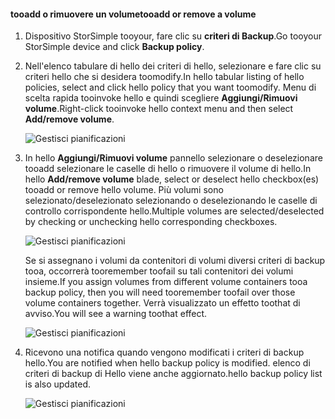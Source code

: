 <!--author=alkohli last changed: 01/02/17-->


#### <a name="tooadd-or-remove-a-volume"></a><span data-ttu-id="77780-101">tooadd o rimuovere un volume</span><span class="sxs-lookup"><span data-stu-id="77780-101">tooadd or remove a volume</span></span>

1. <span data-ttu-id="77780-102">Dispositivo StorSimple tooyour, fare clic su **criteri di Backup**.</span><span class="sxs-lookup"><span data-stu-id="77780-102">Go tooyour StorSimple device and click **Backup policy**.</span></span>

2. <span data-ttu-id="77780-103">Nell'elenco tabulare di hello dei criteri di hello, selezionare e fare clic su criteri hello che si desidera toomodify.</span><span class="sxs-lookup"><span data-stu-id="77780-103">In hello tabular listing of hello policies, select and click hello policy that you want toomodify.</span></span> <span data-ttu-id="77780-104">Menu di scelta rapida tooinvoke hello e quindi scegliere **Aggiungi/Rimuovi volume**.</span><span class="sxs-lookup"><span data-stu-id="77780-104">Right-click tooinvoke hello context menu and then select **Add/remove volume**.</span></span>

    ![Gestisci pianificazioni](./media/storsimple-8000-add-remove-volume-backup-policy-u2/addvolbupol1.png)

3. <span data-ttu-id="77780-106">In hello **Aggiungi/Rimuovi volume** pannello selezionare o deselezionare tooadd selezionare le caselle di hello o rimuovere il volume di hello.</span><span class="sxs-lookup"><span data-stu-id="77780-106">In hello **Add/remove volume** blade, select or deselect hello checkbox(es) tooadd or remove hello volume.</span></span> <span data-ttu-id="77780-107">Più volumi sono selezionato/deselezionato selezionando o deselezionando le caselle di controllo corrispondente hello.</span><span class="sxs-lookup"><span data-stu-id="77780-107">Multiple volumes are selected/deselected by checking or unchecking hello corresponding checkboxes.</span></span>

    ![Gestisci pianificazioni](./media/storsimple-8000-add-remove-volume-backup-policy-u2/addvolbupol3.png)

    <span data-ttu-id="77780-109">Se si assegnano i volumi da contenitori di volumi diversi criteri di backup tooa, occorrerà tooremember toofail su tali contenitori dei volumi insieme.</span><span class="sxs-lookup"><span data-stu-id="77780-109">If you assign volumes from different volume containers tooa backup policy, then you will need tooremember toofail over those volume containers together.</span></span> <span data-ttu-id="77780-110">Verrà visualizzato un effetto toothat di avviso.</span><span class="sxs-lookup"><span data-stu-id="77780-110">You will see a warning toothat effect.</span></span>

    ![Gestisci pianificazioni](./media/storsimple-8000-add-remove-volume-backup-policy-u2/addvolbupol2.png)

4. <span data-ttu-id="77780-112">Ricevono una notifica quando vengono modificati i criteri di backup hello.</span><span class="sxs-lookup"><span data-stu-id="77780-112">You are notified when hello backup policy is modified.</span></span> <span data-ttu-id="77780-113">elenco di criteri di backup di Hello viene anche aggiornato.</span><span class="sxs-lookup"><span data-stu-id="77780-113">hello backup policy list is also updated.</span></span>

    ![Gestisci pianificazioni](./media/storsimple-8000-add-remove-volume-backup-policy-u2/addvolbupol6.png)





